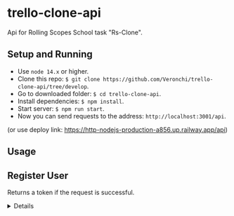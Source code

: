 # trello-clone-api

Api for Rolling Scopes School task "Rs-Clone".

## Setup and Running

- Use `node 14.x` or higher.
- Clone this repo: `$ git clone https://github.com/Veronchi/trello-clone-api/tree/develop`.
- Go to downloaded folder: `$ cd trello-clone-api`.
- Install dependencies: `$ npm install`.
- Start server: `$ npm run start`.
- Now you can send requests to the address: `http://localhost:3001/api`.

(or use deploy link: https://http-nodejs-production-a856.up.railway.app/api)

## Usage

## **Register User**

Returns a token if the request is successful.

<details>

- **URL**

  user/registration

- **Method:**

  `POST`

- **Headers:**

  None

- **URL Params**

  None

- **Query Params**

  None

- **Data Params**

  ```typescript
  {
      "login": "yourLogin",
      "email": "yourEmail@email.com",
      "password": "password"
  }
  ```

- **Success Response:**

  - **Code:** 200 OK <br />
    **Content:**
    ```json
    {
      "token": "eyJhbGciOiJIUzI1NiIsInR5cCI6IkpXVCJ9.eyJVc2VySWQiOiJhZGFjYWQ3MC05MWQ4LTQ2MzMtODI5Zi0yMDE5ZGNhMTFhODEiLCJlbWFpbCI6InZlcm9uQGVtYWlsLmNvbSIsInJvbGUiOiJ1c2VyIiwiaWF0IjoxNjc3NTI2NTk4LCJleHAiOjE2Nzc1Njk3OTh9.Zem1tODCmya0_cyaUK-W82DcnXLhi9bIBqN6yF0qtD1"
    }
    ```
    **Headers:**
    ```
      "Content-Type": "application/json"
    ```

- **Error Response:**

* **Code:** 400 Bad Request <br />
  **Content:**
  ```json
  { "error": "login, email or password not entered" }
  { "error": "user with such login or email address already exists" }
  ```

- **Notes:**

  You can get two types of errors:

  - If your data params don't have some params
  - user already exists

</details>
